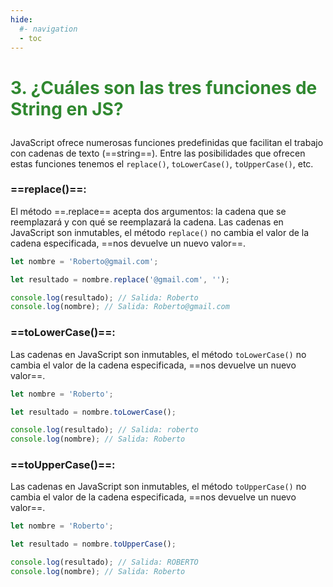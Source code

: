 ```yaml
---
hide:
  #- navigation
  - toc
---
```

# <p style="color:#308830;">**3. ¿Cuáles son las tres funciones de String en JS?**</p>
JavaScript ofrece numerosas funciones predefinidas que facilitan el trabajo con cadenas de texto (==string==). Entre las posibilidades que ofrecen estas funciones tenemos el `replace()`, `toLowerCase()`, `toUpperCase()`, etc.

### ==replace()==:
El método ==.replace== acepta dos argumentos: la cadena que se reemplazará y con qué se reemplazará la cadena. Las cadenas en JavaScript son inmutables, el método `replace()` no cambia el valor de la cadena especificada, ==nos devuelve un nuevo valor==.

```js title="ejemplo.js"
let nombre = 'Roberto@gmail.com';

let resultado = nombre.replace('@gmail.com', '');

console.log(resultado); // Salida: Roberto
console.log(nombre); // Salida: Roberto@gmail.com
```

### ==toLowerCase()==:
Las cadenas en JavaScript son inmutables, el método `toLowerCase()` no cambia el valor de la cadena especificada, ==nos devuelve un nuevo valor==.

```js title="ejemplo.js"
let nombre = 'Roberto';

let resultado = nombre.toLowerCase();

console.log(resultado); // Salida: roberto
console.log(nombre); // Salida: Roberto
```

### ==toUpperCase()==:
Las cadenas en JavaScript son inmutables, el método `toUpperCase()` no cambia el valor de la cadena especificada, ==nos devuelve un nuevo valor==.

```js title="ejemplo.js"
let nombre = 'Roberto';

let resultado = nombre.toUpperCase();

console.log(resultado); // Salida: ROBERTO
console.log(nombre); // Salida: Roberto
```
<br>
<br>

